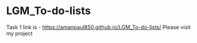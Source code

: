 # LGM_To-do-lists
Task 1 link is - https://amanpaul850.github.io/LGM_To-do-lists/
Please visit my project
